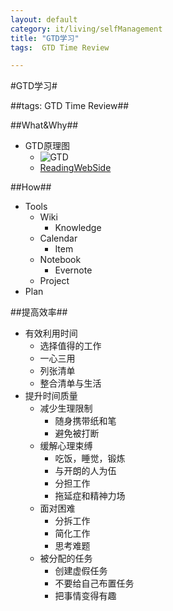```yaml
---
layout: default
category: it/living/selfManagement
title: "GTD学习"
tags:  GTD Time Review

---
```

#GTD学习#



##tags: GTD Time Review##



##What&Why##
* GTD原理图
  * ![GTD](http://pic.yupoo.com/qianjigui/CtUtHgqw/4LTWR.jpg)
  * [ReadingWebSide](http://kb.cnblogs.com/page/139579/)



##How##
* Tools
  * Wiki
    * Knowledge
  * Calendar
    * Item
  * Notebook
    * Evernote
  * Project
* Plan



##提高效率##
* 有效利用时间
  * 选择值得的工作
  * 一心三用
  * 列张清单
  * 整合清单与生活
* 提升时间质量
  * 减少生理限制
    * 随身携带纸和笔
    * 避免被打断
  * 缓解心理束缚
    * 吃饭，睡觉，锻炼
    * 与开朗的人为伍
    * 分担工作
    * 拖延症和精神力场
  * 面对困难
    * 分拆工作
    * 简化工作
    * 思考难题
  * 被分配的任务
    * 创建虚假任务
    * 不要给自己布置任务
    * 把事情变得有趣
